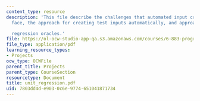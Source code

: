```yaml
---
content_type: resource
description: 'This file describe the challenges that automated input creation techniques
  face, the approach for creating test inputs automatically, and approach for creating

  regression oracles.'
file: https://ol-ocw-studio-app-qa.s3.amazonaws.com/courses/6-883-program-analysis-fall-2005/7803dd4de9030c6e9774651041871734_unit_regression.pdf
file_type: application/pdf
learning_resource_types:
- Projects
ocw_type: OCWFile
parent_title: Projects
parent_type: CourseSection
resourcetype: Document
title: unit_regression.pdf
uid: 7803dd4d-e903-0c6e-9774-651041871734
---
```

